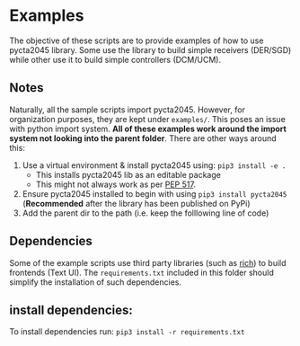 # Examples
The objective of these scripts are to provide examples of how to use pycta2045 library. Some use the library to build simple receivers (DER/SGD) while other use it to build simple controllers (DCM/UCM). 

## Notes
Naturally, all the sample scripts import pycta2045. However, for organization purposes, they are kept under `examples/`. This poses an issue with python import system. __All of these examples work around the import system not looking into the parent folder__. There are other ways around this:
1. Use a virtual environment & install pycta2045 using: `pip3 install -e .`
    * This installs pycta2045 lib as an editable package
    * This might not always work as per [PEP 517](https://www.python.org/dev/peps/pep-0517/). 
2. Ensure pycta2045 installed to begin with using `pip3 install pycta2045` (__Recommended__ after the library has been published on PyPi)
3. Add the parent dir to the path (i.e. keep the folllowing line of code) 

## Dependencies
Some of the example scripts use third party libraries (such as [rich](https://github.com/willmcgugan/rich/)) to build frontends (Text UI). The `requirements.txt` included in this folder should simplify the installation of such dependencies. 
## install dependencies:
To install dependencies run: `pip3 install -r requirements.txt`
